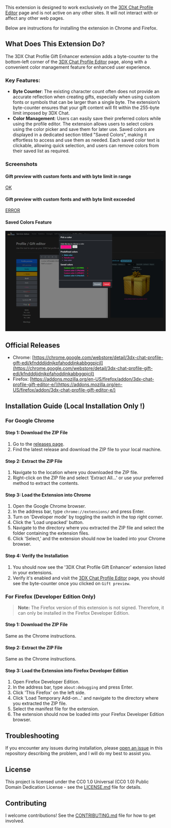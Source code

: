 This extension is designed to work exclusively on the [3DX Chat Profile Editor](https://status.3dxchat.net/profile-editor) page and is not active on any other sites. It will not interact with or affect any other web pages.

Below are instructions for installing the extension in Chrome and Firefox.

## What Does This Extension Do?

The 3DX Chat Profile Gift Enhancer extension adds a byte-counter to the bottom-left corner of the [3DX Chat Profile Editor](https://status.3dxchat.net/profile-editor) page, along with a convenient color management feature for enhanced user experience.

### Key Features:

-   **Byte Counter**: The existing character count often does not provide an accurate reflection when creating gifts, especially when using custom fonts or symbols that can be larger than a single byte. The extension’s byte-counter ensures that your gift content will fit within the 255-byte limit imposed by 3DX Chat.
-   **Color Management**: Users can easily save their preferred colors while using the profile editor. The extension allows users to select colors using the color picker and save them for later use. Saved colors are displayed in a dedicated section titled "Saved Colors", making it effortless to access and use them as needed. Each saved color text is clickable, allowing quick selection, and users can remove colors from their saved list as required.

### Screenshots

#### Gift preview with custom fonts and with byte limit in range

[OK](./demo/Screenshot%20-%20OK.jpg)

#### Gift preview with custom fonts and with byte limit exceeded

[ERROR](./demo/Screenshot%20-%20NOT%20OK.jpg)

#### Saved Colors Feature

![Saved Colors](./demo/Screenshot%20-%20Saved%20colors.jpg)

## Official Releases

-   Chrome: [https://chrome.google.com/webstore/detail/3dx-chat-profile-gift-edi/kfndddjjdnjkpfahoddjnkabbggpjcjl](https://chrome.google.com/webstore/detail/3dx-chat-profile-gift-edi/kfndddjjdnjkpfahoddjnkabbggpjcjl)
-   Firefox: [https://addons.mozilla.org/en-US/firefox/addon/3dx-chat-profile-gift-editor-e/](https://addons.mozilla.org/en-US/firefox/addon/3dx-chat-profile-gift-editor-e/)

## Installation Guide (Local Installation Only !)

### For Google Chrome

#### Step 1: Download the ZIP File

1. Go to the [releases page](https://github.com/PixelNini/3dx-chat-profile-gift-enhancer/releases).
2. Find the latest release and download the ZIP file to your local machine.

#### Step 2: Extract the ZIP File

1. Navigate to the location where you downloaded the ZIP file.
2. Right-click on the ZIP file and select 'Extract All...' or use your preferred method to extract the contents.

#### Step 3: Load the Extension into Chrome

1. Open the Google Chrome browser.
2. In the address bar, type `chrome://extensions/` and press Enter.
3. Turn on 'Developer mode' by toggling the switch in the top right corner.
4. Click the 'Load unpacked' button.
5. Navigate to the directory where you extracted the ZIP file and select the folder containing the extension files.
6. Click 'Select,' and the extension should now be loaded into your Chrome browser.

#### Step 4: Verify the Installation

1. You should now see the '3DX Chat Profile Gift Enhancer' extension listed in your extensions.
2. Verify it's enabled and visit the [3DX Chat Profile Editor](https://status.3dxchat.net/profile-editor) page, you should see the byte-counter once you clicked on `Gift preview`.

### For Firefox (Developer Edition Only)

> **Note:** The Firefox version of this extension is not signed. Therefore, it can only be installed in the Firefox Developer Edition.

#### Step 1: Download the ZIP File

Same as the Chrome instructions.

#### Step 2: Extract the ZIP File

Same as the Chrome instructions.

#### Step 3: Load the Extension into Firefox Developer Edition

1. Open Firefox Developer Edition.
2. In the address bar, type `about:debugging` and press Enter.
3. Click 'This Firefox' on the left side.
4. Click 'Load Temporary Add-on...' and navigate to the directory where you extracted the ZIP file.
5. Select the manifest file for the extension.
6. The extension should now be loaded into your Firefox Developer Edition browser.

## Troubleshooting

If you encounter any issues during installation, please [open an issue](https://github.com/PixelNini/3dx-chat-profile-gift-enhancer/issues) in this repository describing the problem, and I will do my best to assist you.

## License

This project is licensed under the CC0 1.0 Universal (CC0 1.0) Public Domain Dedication License - see the [LICENSE.md](LICENSE.md) file for details.

## Contributing

I welcome contributions! See the [CONTRIBUTING.md](CONTRIBUTING.md) file for how to get involved.
